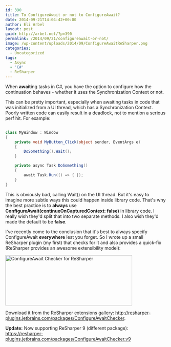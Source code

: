 ```yaml
---
id: 390
title: To ConfigureAwait or not to ConfigureAwait?
date: 2014-09-21T14:04:42+00:00
author: Eli Arbel
layout: post
guid: http://arbel.net/?p=390
permalink: /2014/09/21/configureawait-or-not/
image: /wp-content/uploads/2014/09/ConfigureAwaitReSharper.png
categories:
  - Uncategorized
tags:
  - Async
  - 'C#'
  - ReSharper
---
```

When **await**ing tasks in C#, you have the option to configure how the continuation behaves - whether it uses the Synchronization Context or not.

<!--more-->

This can be pretty important, especially when awaiting tasks in code that was initialized from a UI thread, which has a Synchronization Context. Poorly written code can easily result in a deadlock, not to mention a serious perf hit. For example:

```csharp
  
class MyWindow : Window
{
    private void MyButton_Click(object sender, EventArgs e)
    {
        DoSomething().Wait();
    }

    private async Task DoSomething()
    {
        await Task.Run(() => { });
    }
}
```  

This is obviously bad, calling Wait() on the UI thread. But it's easy to imagine more subtle ways this could happen inside library code. That's why the best practice is to **always** use **ConfigureAwait(continueOnCapturedContext: false)** in library code. I really wish they'd split that into two separate methods. I also wish they'd made the default to be **false**.

I've recently come to the conclusion that it's best to always specify ConfigureAwait **everywhere** lest you forget. So I wrote up a small ReSharper plugin (my first) that checks for it and also provides a quick-fix (ReSharper provides an awesome extensibility model):

<img class="wp-image-393 size-full" src="https://arbel.net/wp-content/uploads/2014/09/ConfigureAwaitReSharper.png" alt="ConfigureAwait Checker for ReSharper" width="396" height="157" srcset="https://arbel.net/wp-content/uploads/2014/09/ConfigureAwaitReSharper.png 396w, https://arbel.net/wp-content/uploads/2014/09/ConfigureAwaitReSharper-300x118.png 300w" sizes="(max-width: 396px) 100vw, 396px" />

Download it from the ReSharper extensions gallery: <http://resharper-plugins.jetbrains.com/packages/ConfigureAwaitChecker>.

**Update:** Now supporting ReSharper 9 (different package): <https://resharper-plugins.jetbrains.com/packages/ConfigureAwaitChecker.v9>